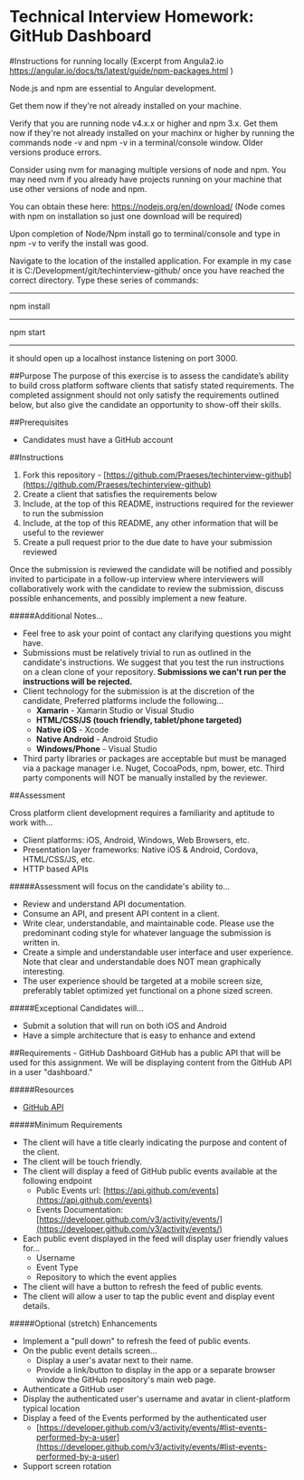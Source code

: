 # Technical Interview Homework: GitHub Dashboard

#Instructions for running locally (Excerpt from Angula2.io https://angular.io/docs/ts/latest/guide/npm-packages.html )

Node.js and npm are essential to Angular development.

Get them now if they're not already installed on your machine.

Verify that you are running node v4.x.x or higher and npm 3.x.
Get them now if they're not already installed on your machinx or higher by running the commands node -v and npm -v in a terminal/console window. Older versions produce errors.

Consider using nvm for managing multiple versions of node and npm. You may need nvm if you already have projects running on your machine that use other versions of node and npm.

You can obtain these here: https://nodejs.org/en/download/ 
(Node comes with npm on installation so just one download will be required) 

Upon completion of Node/Npm install go to terminal/console and type in npm -v to verify the install was good. 

Navigate to the location of the installed application. For example in my case it is C:/Development/git/techinterview-github/ 
once you have reached the correct directory. Type these series of commands:
*******************
npm install
*******************
npm start
*******************

it should open up a localhost instance listening on port 3000. 

##Purpose
The purpose of this exercise is to assess the candidate’s ability to build cross platform software clients that satisfy stated requirements. The completed assignment should not only satisfy the requirements outlined below, but also give the candidate an opportunity to show-off their skills.

##Prerequisites
- Candidates must have a GitHub account

##Instructions
1. Fork this repository - [https://github.com/Praeses/techinterview-github](https://github.com/Praeses/techinterview-github)
2. Create a client that satisfies the requirements below
3. Include, at the top of this README, instructions required for the reviewer to run the submission
4. Include, at the top of this README, any other information that will be useful to the reviewer
5. Create a pull request prior to the due date to have your submission reviewed

Once the submission is reviewed the candidate will be notified and possibly invited to participate in a follow-up interview where interviewers will collaboratively work with the candidate to review the submission, discuss possible enhancements, and possibly implement a new feature. 

#####Additional Notes...

- Feel free to ask your point of contact any clarifying questions you might have. 
- Submissions must be relatively trivial to run as outlined in the candidate's instructions. We suggest that you test the run instructions on a clean clone of your repository. **Submissions we can't run per the instructions will be rejected.**
- Client technology for the submission is at the discretion of the candidate, Preferred platforms include the following...
	- **Xamarin** - Xamarin Studio or Visual Studio
	- **HTML/CSS/JS (touch friendly, tablet/phone targeted)**
	- **Native iOS** - Xcode 
	- **Native Android** - Android Studio
	- **Windows/Phone** - Visual Studio
- Third party libraries or packages are acceptable but must be managed via a package manager i.e. Nuget, CocoaPods, npm, bower, etc. Third party components will NOT be manually installed by the reviewer.

##Assessment

Cross platform client development requires a familiarity and aptitude to work with...

- Client platforms: iOS, Android, Windows, Web Browsers, etc.
- Presentation layer frameworks: Native iOS & Android, Cordova, HTML/CSS/JS, etc.
- HTTP based APIs

#####Assessment will focus on the candidate's ability to...

- Review and understand API documentation.
- Consume an API, and present API content in a client. 
- Write clear, understandable, and maintainable code. Please use the predominant coding style for whatever language the submission is written in.
- Create a simple and understandable user interface and user experience. Note that clear and understandable does NOT mean graphically interesting.
- The user experience should be targeted at a mobile screen size, preferably tablet optimized yet functional on a phone sized screen.

#####Exceptional Candidates will...

- Submit a solution that will run on both iOS and Android
- Have a simple architecture that is easy to enhance and extend

##Requirements - GitHub Dashboard 
GitHub has a public API that will be used for this assignment. We will be displaying content from the GitHub API in a user "dashboard."

#####Resources
- [GitHub API](https://developer.github.com/v3/ "GitHub API")

#####Minimum Requirements
- The client will have a title clearly indicating the purpose and content of the client.
- The client will be touch friendly.
- The client will display a feed of GitHub public events available at the following endpoint
	- Public Events url: [https://api.github.com/events](https://api.github.com/events)
	- Events Documentation: [https://developer.github.com/v3/activity/events/](https://developer.github.com/v3/activity/events/)
- Each public event displayed in the feed will display user friendly values for...
	- Username
	- Event Type
	- Repository to which the event applies
- The client will have a button to refresh the feed of public events.
- The client will allow a user to tap the public event and display event details.

#####Optional (stretch) Enhancements
- Implement a "pull down" to refresh the feed of public events.
- On the public event details screen...
	- Display a user's avatar next to their name.
	- Provide a link/button to display in the app or a separate browser window the GitHub repository's main web page.
- Authenticate a GitHub user
- Display the authenticated user's username and avatar in client-platform typical location
- Display a feed of the Events performed by the authenticated user
	- [https://developer.github.com/v3/activity/events/#list-events-performed-by-a-user](https://developer.github.com/v3/activity/events/#list-events-performed-by-a-user)
- Support screen rotation
